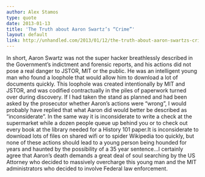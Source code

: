 ```yaml
---
author: Alex Stamos
type: quote
date: 2013-01-13
title: 'The Truth about Aaron Swartz’s “Crime”'
layout: default
link: http://unhandled.com/2013/01/12/the-truth-about-aaron-swartzs-crime/
---
```

In short, Aaron Swartz was not the super hacker breathlessly described in the Government’s indictment and forensic reports, and his actions did not pose a real danger to JSTOR, MIT or the public. He was an intelligent young man who found a loophole that would allow him to download a lot of documents quickly. This loophole was created intentionally by MIT and JSTOR, and was codified contractually in the piles of paperwork turned over during discovery. If I had taken the stand as planned and had been asked by the prosecutor whether Aaron’s actions were “wrong”, I would probably have replied that what Aaron did would better be described as “inconsiderate”. In the same way it is inconsiderate to write a check at the supermarket while a dozen people queue up behind you or to check out every book at the library needed for a History 101 paper.It is inconsiderate to download lots of files on shared wifi or to spider Wikipedia too quickly, but none of these actions should lead to a young person being hounded for years and haunted by the possibility of a 35 year sentence…I certainly agree that Aaron’s death demands a great deal of soul searching by the US Attorney who decided to massively overcharge this young man and the MIT administrators who decided to involve Federal law enforcement.
